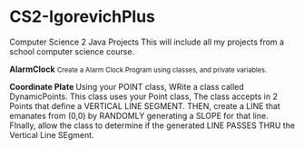 # CS2-IgorevichPlus
Computer Science 2 Java Projects
This will include all my projects from a school computer science course.

<b>AlarmClock</b>
<small> Create a Alarm Clock Program using classes, and private variables.</Small>

<b> Coordinate Plate </b>
Using your POINT class, WRite a class called DynamicPoints. This class uses your Point class, The class accepts in 2 Points that define a VERTICAL LINE SEGMENT. THEN, create a LINE that emanates from (0,0) by RANDOMLY generating a SLOPE for that line. FInally, allow the class to determine if the generated LINE PASSES THRU the Vertical Line SEgment.

